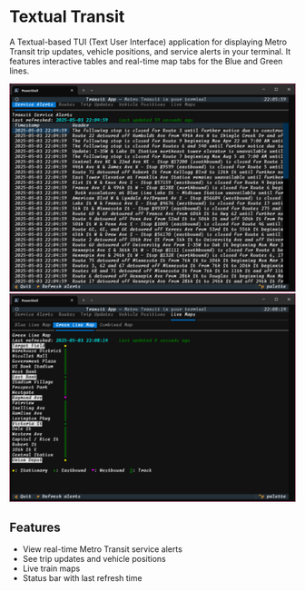# Textual Transit

A Textual-based TUI (Text User Interface) application for displaying Metro Transit trip updates, vehicle positions, and service alerts in your terminal. It features interactive tables and real-time map tabs for the Blue and Green lines.

![screenshot-1](screenshots/screenshot-1.png)
![screenshot-2](screenshots/screenshot-2.png)

## Features

- View real-time Metro Transit service alerts
- See trip updates and vehicle positions
- Live train maps
- Status bar with last refresh time
